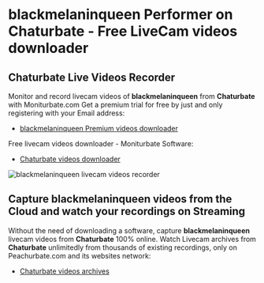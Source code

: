 # blackmelaninqueen Performer on Chaturbate - Free LiveCam videos downloader

## Chaturbate Live Videos Recorder

Monitor and record livecam videos of **blackmelaninqueen** from **Chaturbate** with Moniturbate.com
Get a premium trial for free by just and only registering with your Email address:
* [blackmelaninqueen Premium videos downloader](https://moniturbate.com/request-demo-licence-key.html)

Free livecam videos downloader - Moniturbate Software:
* [Chaturbate videos downloader](https://moniturbate.com/moniturbate-download-software.html)

![blackmelaninqueen livecam videos recorder](https://peachurnet.com/templates/moniturbate-software.png)


## Capture blackmelaninqueen videos from the Cloud and watch your recordings on Streaming

Without the need of downloading a software, capture **blackmelaninqueen** livecam videos from **Chaturbate** 100% online.
Watch Livecam archives from **Chaturbate** unlimitedly from thousands of existing recordings, only on Peachurbate.com and its websites network:
* [Chaturbate videos archives](https://peachurnet.com/)